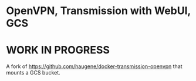 # OpenVPN, Transmission with WebUI, GCS

# WORK IN PROGRESS

A fork of https://github.com/haugene/docker-transmission-openvpn that mounts a GCS bucket.
